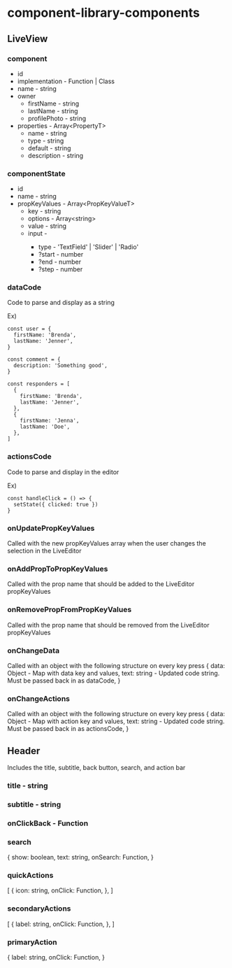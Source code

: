# component-library-components

## LiveView
### component
* id
* implementation - Function | Class
* name - string
* owner
  * firstName - string
  * lastName - string
  * profilePhoto - string
* properties - Array\<PropertyT>
  * name - string
  * type - string
  * default - string
  * description - string

### componentState
* id
* name - string
* propKeyValues - Array\<PropKeyValueT>
  * key - string
  * options - Array\<string>
  * value - string
  * input - <PropKeyValueInputT>
    * type - 'TextField' | 'Slider' | 'Radio'
    * ?start - number
    * ?end - number
    * ?step - number

### dataCode
Code to parse and display as a string

Ex)
```
const user = {
  firstName: 'Brenda',
  lastName: 'Jenner',
}

const comment = {
  description: 'Something good',
}

const responders = [
  {
    firstName: 'Brenda',
    lastName: 'Jenner',
  },
  {
    firstName: 'Jenna',
    lastName: 'Doe',
  },
]
```

### actionsCode
Code to parse and display in the editor

Ex)
```
const handleClick = () => {
  setState({ clicked: true })
}
```

### onUpdatePropKeyValues
Called with the new propKeyValues array when the user changes the selection in the LiveEditor

### onAddPropToPropKeyValues
Called with the prop name that should be added to the LiveEditor propKeyValues

### onRemovePropFromPropKeyValues
Called with the prop name that should be removed from the LiveEditor propKeyValues

### onChangeData
Called with an object with the following structure on every key press
{
  data: Object - Map with data key and values,
  text: string - Updated code string. Must be passed back in as dataCode,
}

### onChangeActions
Called with an object with the following structure on every key press
{
  data: Object - Map with action key and values,
  text: string - Updated code string. Must be passed back in as actionsCode,
}


## Header
Includes the title, subtitle, back button, search, and action bar

### title - string

### subtitle - string

### onClickBack - Function

### search
{
  show: boolean,
  text: string,
  onSearch: Function,
}

### quickActions
[
  {
    icon: string,
    onClick: Function,
  },
]

### secondaryActions
[
  {
    label: string,
    onClick: Function,
  },
]

### primaryAction
{
  label: string,
  onClick: Function,
}
